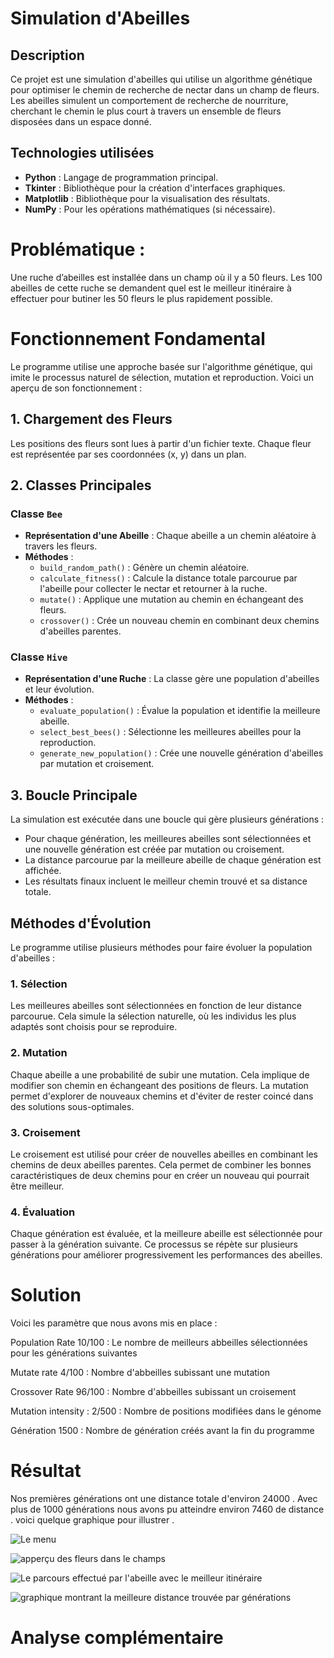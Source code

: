 # Simulation d'Abeilles

## Description
Ce projet est une simulation d'abeilles qui utilise un algorithme génétique pour optimiser le chemin de recherche de nectar dans un champ de fleurs. Les abeilles simulent un comportement de recherche de nourriture, cherchant le chemin le plus court à travers un ensemble de fleurs disposées dans un espace donné.

## Technologies utilisées
- **Python** : Langage de programmation principal.
- **Tkinter** : Bibliothèque pour la création d'interfaces graphiques.
- **Matplotlib** : Bibliothèque pour la visualisation des résultats.
- **NumPy** : Pour les opérations mathématiques (si nécessaire).

# Problématique : 

Une ruche d’abeilles est installée dans un champ où il y a 50 fleurs. Les 100 abeilles de cette ruche se demandent quel est le meilleur itinéraire à effectuer pour butiner les 50 fleurs le plus rapidement possible.

# Fonctionnement Fondamental

Le programme utilise une approche basée sur l'algorithme génétique, qui imite le processus naturel de sélection, mutation et reproduction. Voici un aperçu de son fonctionnement :

## 1. Chargement des Fleurs

Les positions des fleurs sont lues à partir d'un fichier texte. Chaque fleur est représentée par ses coordonnées (x, y) dans un plan.

## 2. Classes Principales

### Classe `Bee`

- **Représentation d'une Abeille** : Chaque abeille a un chemin aléatoire à travers les fleurs.
- **Méthodes** :
  - `build_random_path()` : Génère un chemin aléatoire.
  - `calculate_fitness()` : Calcule la distance totale parcourue par l'abeille pour collecter le nectar et retourner à la ruche.
  - `mutate()` : Applique une mutation au chemin en échangeant des fleurs.
  - `crossover()` : Crée un nouveau chemin en combinant deux chemins d'abeilles parentes.

### Classe `Hive`

- **Représentation d'une Ruche** : La classe gère une population d'abeilles et leur évolution.
- **Méthodes** :
  - `evaluate_population()` : Évalue la population et identifie la meilleure abeille.
  - `select_best_bees()` : Sélectionne les meilleures abeilles pour la reproduction.
  - `generate_new_population()` : Crée une nouvelle génération d'abeilles par mutation et croisement.

## 3. Boucle Principale

La simulation est exécutée dans une boucle qui gère plusieurs générations :
- Pour chaque génération, les meilleures abeilles sont sélectionnées et une nouvelle génération est créée par mutation ou croisement.
- La distance parcourue par la meilleure abeille de chaque génération est affichée.
- Les résultats finaux incluent le meilleur chemin trouvé et sa distance totale.

## Méthodes d'Évolution

Le programme utilise plusieurs méthodes pour faire évoluer la population d'abeilles :

### 1. Sélection

Les meilleures abeilles sont sélectionnées en fonction de leur distance parcourue. Cela simule la sélection naturelle, où les individus les plus adaptés sont choisis pour se reproduire.

### 2. Mutation

Chaque abeille a une probabilité de subir une mutation. Cela implique de modifier son chemin en échangeant des positions de fleurs. La mutation permet d'explorer de nouveaux chemins et d'éviter de rester coincé dans des solutions sous-optimales.

### 3. Croisement

Le croisement est utilisé pour créer de nouvelles abeilles en combinant les chemins de deux abeilles parentes. Cela permet de combiner les bonnes caractéristiques de deux chemins pour en créer un nouveau qui pourrait être meilleur.

### 4. Évaluation

Chaque génération est évaluée, et la meilleure abeille est sélectionnée pour passer à la génération suivante. Ce processus se répète sur plusieurs générations pour améliorer progressivement les performances des abeilles.


# Solution

Voici les paramètre que nous avons mis en place :

Population Rate 10/100 : Le nombre de meilleurs abbeilles sélectionnées pour les générations suivantes

Mutate rate 4/100 : Nombre d'abbeilles subissant une mutation

Crossover Rate 96/100 : Nombre d'abbeilles subissant un croisement 

Mutation intensity : 2/500 : Nombre de positions modifiées dans le génome

Génération 1500 : Nombre de génération créés avant la fin du programme 


# Résultat 

Nos premières générations ont une distance totale d'environ 24000 . Avec plus de 1000 générations nous avons pu atteindre environ 7460 de distance . 
voici quelque graphique pour illustrer . 

![Le menu](image/menu.png)

![apperçu des fleurs dans le champs](image/field.png)

![Le parcours effectué par l'abeille avec le meilleur itinéraire](image/parcours.png)

![graphique montrant la meilleure distance trouvée par générations](image/convergence.png)

# Analyse complémentaire 


